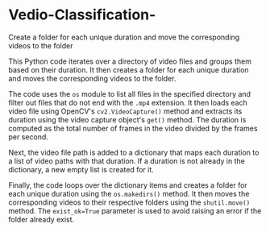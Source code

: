 # Vedio-Classification-
Create a folder for each unique duration and move the corresponding videos to the folder

This Python code iterates over a directory of video files and groups them based on their duration. It then creates a folder for each unique duration and moves the corresponding videos to the folder. 

The code uses the `os` module to list all files in the specified directory and filter out files that do not end with the `.mp4` extension. It then loads each video file using OpenCV's `cv2.VideoCapture()` method and extracts its duration using the video capture object's `get()` method. The duration is computed as the total number of frames in the video divided by the frames per second. 

Next, the video file path is added to a dictionary that maps each duration to a list of video paths with that duration. If a duration is not already in the dictionary, a new empty list is created for it. 

Finally, the code loops over the dictionary items and creates a folder for each unique duration using the `os.makedirs()` method. It then moves the corresponding videos to their respective folders using the `shutil.move()` method. The `exist_ok=True` parameter is used to avoid raising an error if the folder already exist.
